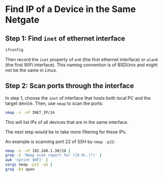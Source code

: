 # Find IP of a Device in the Same Netgate

## Step 1: Find `inet` of ethernet interface
```sh
ifconfig
```
Then record the `inet` property of `en0` (the first ethernet interface) or `wlan0` (the first WiFi interface). 
This naming convention is of BSDUnix and might not be the same in Linux.


## Step 2: Scan ports through the interface

In step 1, choose the `inet` of interface that hosts both local PC and the target device. Then, use `nmap` to scan the ports:
```sh
nmap -n -sP INET_IP/24
```
This will list IPs of all devices that are in the same interface. 

The next step would be to take more filtering for these IPs. 

An example is scanning port 22 of SSH by `nmap -p22`:
```sh
nmap -n -sP 192.168.1.30/24 |
grep -E 'Nmap scan report for ([0-9\.]*)' |
awk '{print $NF}' |
xargs nmap -p22 -oG |
grep -B4 open
```
